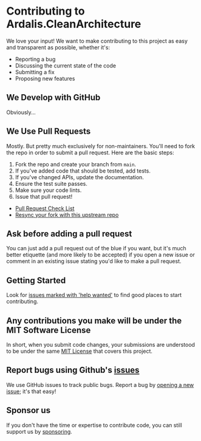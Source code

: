 # Contributing to Ardalis.CleanArchitecture

We love your input! We want to make contributing to this project as easy and transparent as possible, whether it's:

- Reporting a bug
- Discussing the current state of the code
- Submitting a fix
- Proposing new features

## We Develop with GitHub

Obviously...

## We Use Pull Requests

Mostly. But pretty much exclusively for non-maintainers. You'll need to fork the repo in order to submit a pull request. Here are the basic steps:

1. Fork the repo and create your branch from `main`.
2. If you've added code that should be tested, add tests.
3. If you've changed APIs, update the documentation.
4. Ensure the test suite passes.
5. Make sure your code lints.
6. Issue that pull request!

- [Pull Request Check List](https://ardalis.com/github-pull-request-checklist/)
- [Resync your fork with this upstream repo](https://ardalis.com/syncing-a-fork-of-a-github-repository-with-upstream/)

## Ask before adding a pull request

You can just add a pull request out of the blue if you want, but it's much better etiquette (and more likely to be accepted) if you open a new issue or comment in an existing issue stating you'd like to make a pull request.

## Getting Started

Look for [issues marked with 'help wanted'](https://github.com/ardalis/CleanArchitecture/issues?q=is%3Aissue+is%3Aopen+label%3A%22help+wanted%22) to find good places to start contributing.

## Any contributions you make will be under the MIT Software License

In short, when you submit code changes, your submissions are understood to be under the same [MIT License](http://choosealicense.com/licenses/mit/) that covers this project.

## Report bugs using Github's [issues](https://github.com/ardalis/CleanArchitecture/issues)

We use GitHub issues to track public bugs. Report a bug by [opening a new issue](https://github.com/ardalis/CleanArchitecture/issues/new/choose); it's that easy!

## Sponsor us

If you don't have the time or expertise to contribute code, you can still support us by [sponsoring](https://github.com/sponsors/ardalis).
